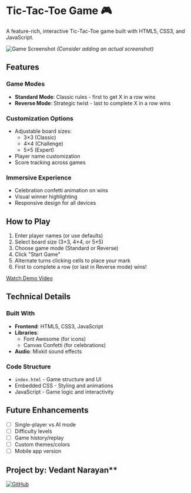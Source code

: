 # Tic-Tac-Toe Game 🎮

A feature-rich, interactive Tic-Tac-Toe game built with HTML5, CSS3, and JavaScript.

![Game Screenshot](https://i.imgur.com/JK7w3Yl.png) *(Consider adding an actual screenshot)*

## Features 

### Game Modes
- **Standard Mode**: Classic rules - first to get X in a row wins
- **Reverse Mode**: Strategic twist - last to complete X in a row wins

### Customization Options
- Adjustable board sizes:
  - 3×3 (Classic)
  - 4×4 (Challenge)
  - 5×5 (Expert)
- Player name customization
- Score tracking across games

### Immersive Experience
- Celebration confetti animation on wins 
- Visual winner highlighting
- Responsive design for all devices

## How to Play 

1. Enter player names (or use defaults)
2. Select board size (3×3, 4×4, or 5×5)
3. Choose game mode (Standard or Reverse)
4. Click "Start Game"
5. Alternate turns clicking cells to place your mark
6. First to complete a row (or last in Reverse mode) wins!

[Watch Demo Video](https://drive.google.com/file/d/1Vxp5G3lbUUrtqCqX4XahkWwozbC_0T_d/view?usp=sharing)

## Technical Details 

### Built With
- **Frontend**: HTML5, CSS3, JavaScript
- **Libraries**:
  - Font Awesome (for icons)
  - Canvas Confetti (for celebrations)
- **Audio**: Mixkit sound effects

### Code Structure
- `index.html` - Game structure and UI
- Embedded CSS - Styling and animations
- JavaScript - Game logic and interactivity

## Future Enhancements 
- [ ] Single-player vs AI mode
- [ ] Difficulty levels
- [ ] Game history/replay
- [ ] Custom themes/colors
- [ ] Mobile app version

## Project by: Vedant Narayan**  
[![GitHub](https://img.shields.io/badge/GitHub-Ved05nara-blue?logo=github)](https://github.com/Ved05nara)
